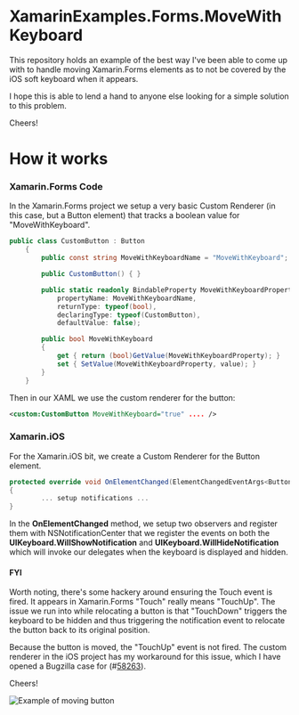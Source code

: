 # XamarinExamples.Forms.MoveWithKeyboard

This repository holds an example of the best way I've been able to come up with to handle moving Xamarin.Forms elements as to not be covered by the iOS soft keyboard when it appears.

I hope this is able to lend a hand to anyone else looking for a simple solution to this problem.

Cheers!

# How it works


### Xamarin.Forms Code

In the Xamarin.Forms project we setup a very basic Custom Renderer (in this case, but a Button element) that tracks a boolean value for "MoveWithKeyboard". 

```csharp
public class CustomButton : Button
    {
        public const string MoveWithKeyboardName = "MoveWithKeyboard";

        public CustomButton() { }

        public static readonly BindableProperty MoveWithKeyboardProperty = BindableProperty.Create(
            propertyName: MoveWithKeyboardName,
            returnType: typeof(bool),
            declaringType: typeof(CustomButton),
            defaultValue: false);

        public bool MoveWithKeyboard
        {
            get { return (bool)GetValue(MoveWithKeyboardProperty); }
            set { SetValue(MoveWithKeyboardProperty, value); }
        }
    }

```

Then in our XAML we use the custom renderer for the button:

```xml
<custom:CustomButton MoveWithKeyboard="true" .... />
```

### Xamarin.iOS

For the Xamarin.iOS bit, we create a Custom Renderer for the Button element.

```csharp
protected override void OnElementChanged(ElementChangedEventArgs<Button> e)
{
        ... setup notifications ...
}
```

In the **OnElementChanged** method, we setup two observers and register them with NSNotificationCenter that we register the events on both the **UIKeyboard.WillShowNotification** and **UIKeyboard.WillHideNotification** which will invoke our delegates when the keyboard is displayed and hidden.

#### FYI

Worth noting, there's some hackery around ensuring the Touch event is fired. It appears in Xamarin.Forms "Touch" really means "TouchUp". The issue we run into while relocating a button is that "TouchDown" triggers the keyboard to be hidden and thus triggering the notification event to relocate the button back to its original position. 

Because the button is moved, the "TouchUp" event is not fired. The custom renderer in the iOS project has my workaround for this issue, which I have opened a Bugzilla case for (#[58263](https://bugzilla.xamarin.com/show_bug.cgi?id=58263)).

Cheers!

![Example of moving button](https://d2ffutrenqvap3.cloudfront.net/items/392u180T33063c2H0f1B/Screen%20Recording%202018-02-19%20at%2005.48%20PM.gif "Example of moving button")